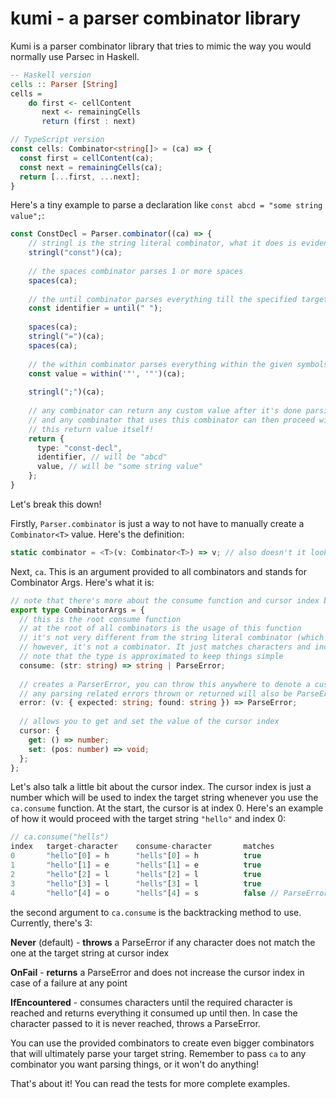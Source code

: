 # kumi - a parser combinator library

Kumi is a parser combinator library that tries to mimic the way you would normally use Parsec in Haskell.

```haskell
-- Haskell version
cells :: Parser [String]
cells = 
    do first <- cellContent
       next <- remainingCells
       return (first : next)
```

```typescript
// TypeScript version
const cells: Combinator<string[]> = (ca) => {
  const first = cellContent(ca);
  const next = remainingCells(ca);
  return [...first, ...next];
}
```

Here's a tiny example to parse a declaration like `const abcd = "some string value";`:
```typescript
const ConstDecl = Parser.combinator((ca) => {
    // stringl is the string literal combinator, what it does is evident
    stringl("const")(ca);
    
    // the spaces combinator parses 1 or more spaces
    spaces(ca);
    
    // the until combinator parses everything till the specified target is reached
    const identifier = until(" ");
    
    spaces(ca);
    stringl("=")(ca);
    spaces(ca);
    
    // the within combinator parses everything within the given symbols
    const value = within('"', '"')(ca);
    
    stringl(";")(ca);
    
    // any combinator can return any custom value after it's done parsing
    // and any combinator that uses this combinator can then proceed with
    // this return value itself!
    return {
      type: "const-decl",
      identifier, // will be "abcd"
      value, // will be "some string value"
    };
}
```

Let's break this down!

Firstly, `Parser.combinator` is just a way to not have to manually create a `Combinator<T>` value. Here's the definition:
```typescript
static combinator = <T>(v: Combinator<T>) => v; // also doesn't it look much cooler that way? :D
```

Next, `ca`. This is an argument provided to all combinators and stands for Combinator Args. Here's what it is:
```typescript
// note that there's more about the consume function and cursor index below
export type CombinatorArgs = {
  // this is the root consume function
  // at the root of all combinators is the usage of this function
  // it's not very different from the string literal combinator (which just uses this function)
  // however, it's not a combinator. It just matches characters and increases the cursor index
  // note that the type is approximated to keep things simple
  consume: (str: string) => string | ParseError;
  
  // creates a ParserError, you can throw this anywhere to denote a custom parsing error if you wish to
  // any parsing related errors thrown or returned will also be ParseError
  error: (v: { expected: string; found: string }) => ParseError;
  
  // allows you to get and set the value of the cursor index
  cursor: {
    get: () => number;
    set: (pos: number) => void;
  };
};
```

Let's also talk a little bit about the cursor index.
The cursor index is just a number which will be used to index the target string whenever you use the `ca.consume` function.
At the start, the cursor is at index 0.
Here's an example of how it would proceed with the target string `"hello"` and index 0:
```typescript
// ca.consume("hells")
index   target-character    consume-character       matches
0       "hello"[0] = h      "hells"[0] = h          true
1       "hello"[1] = e      "hells"[1] = e          true
2       "hello"[2] = l      "hells"[2] = l          true
3       "hello"[3] = l      "hells"[3] = l          true
4       "hello"[4] = o      "hells"[4] = s          false // ParseError thrown

```

the second argument to `ca.consume` is the backtracking method to use. Currently, there's 3:  

**Never** (default) - __throws__ a ParseError if any character does not match the one at the target string at cursor index  

**OnFail** - __returns__ a ParseError and does not increase the cursor index in case of a failure at any point  

**IfEncountered** - consumes characters until the required character is reached and returns everything it consumed up until then. In case the character passed to it is never reached, throws a ParseError.  

You can use the provided combinators to create even bigger combinators that will ultimately parse your target string.
Remember to pass `ca` to any combinator you want parsing things, or it won't do anything!

That's about it! You can read the tests for more complete examples.
